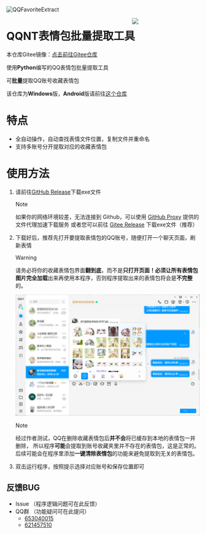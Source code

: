 ![QQFavoriteExtract](https://socialify.git.ci/NyaOH-Nahida/QQFavoriteExtract/image?description=1&font=Raleway&forks=1&issues=1&language=1&name=1&owner=1&pattern=Circuit+Board&pulls=1&stargazers=1&theme=Auto)

<img decoding="async" align=right src="https://upload-bbs.miyoushe.com/upload/2024/10/31/285532152/f2e2b1acf5c7696f37a80146e15aa3c7_1753693358022516581.gif" width="35%">

# QQNT表情包批量提取工具  

本仓库Gitee镜像：[点击前往Gitee仓库](https://gitee.com/NyaOH/QQFavoriteExtract)  

使用**Python**编写的QQ表情包批量提取工具  

可**批量**提取QQ账号收藏表情包  

该仓库为**Windows**版，**Android**版请前往[这个仓库](https://github.com/NyaOH-Nahida/QQFavoriteExtract-android)

# 特点  

 - 全自动操作，自动查找表情文件位置，复制文件并重命名  
 - 支持多账号分开提取对应的收藏表情包

# 使用方法  

1. 请前往[GitHub Release](https://github.com/NyaOH-Nahida/QQFavoriteExtract/releases/download/v1.1/QQFavoriteExtract_nuitka.exe)下载exe文件
    > [!NOTE]
    > 如果你的网络环境较差，无法连接到 Github，可以使用 [GitHub Proxy](https://mirror.ghproxy.com/) 提供的文件代理加速下载服务
    > 或者您可以前往 [Gitee Release](https://gitee.com/NyaOH/QQFavoriteExtract/releases/download/v1.1/QQ%E8%A1%A8%E6%83%85%E5%8C%85%E6%89%B9%E9%87%8F%E6%8F%90%E5%8F%96%E5%B7%A5%E5%85%B7_V1.1.exe) 下载exe文件（推荐）

2. 下载好后，推荐先打开要提取表情包的QQ账号，随便打开一个聊天页面，刷新表情

   > [!WARNING]
   >
   > 请务必将你的收藏表情包界面**翻到底**，而不是**只打开页面！**必须让所有表情包图片**完全加载**出来再使用本程序，否则程序提取出来的表情包将会是**不完整**的。

   ![](./img/1.png)

    > [!NOTE]
    > 经过作者测试，QQ在删除收藏表情包后**并不会**将已缓存到本地的表情包一并删除，
    > 所以程序**可能**会提取到账号收藏夹里并不存在的表情包，这是正常的。
    > 后续可能会在程序里添加**一键清除表情包**的功能来避免提取到无关的表情包。

3. 双击运行程序，按照提示选择对应账号和保存位置即可

## 反馈BUG
 - Issue （程序逻辑问题可在此反馈）
 - QQ群 （功能疑问可在此提问）
    - [653040015](https://qm.qq.com/q/yLr5k74qr0)
    - [621457510](https://qm.qq.com/q/8fhlPfJ6Hm)
